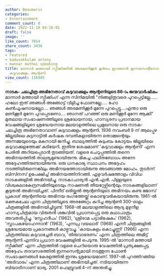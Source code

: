 ```yaml
---
author: Beaumaris
categories:
- Entertainment
comment_count: 0
date: 2022-11-10 04:16:01
draft: false
image: ''
like_count: 7854
share_count: 3436
tags:
- Featured
- kaduvakkulam antony
- mannar mathai speaking
title: മാന്നാർ മത്തായി സ്പീക്കിങ്ങിൽ അരമണിക്കൂർ മുൻപേ ഇറങ്ങാൻ ഇന്നസെന്റിനോട് പറഞ്ഞ
  കടുവാക്കുളം ആന്റണി
view_count: 116945
---
```


**നാടക- ചലച്ചിത്ര അഭിനേതാവ് കടുവാക്കുളം ആന്റണിയുടെ 86-ാം ജന്മവാർഷികം** മാന്നാര്‍ മത്തായി സ്പീക്കിംഗ് എന്ന സിനിമയിൽ "നിങ്ങളിതുവരെ പുറപ്പെട്ടില്ലേ...... ഹലോ ഇത് ഞങ്ങള്‍ അങ്ങോട്ട് വിളിച്ച ഫോണല്ലേ..... ഹോ കണ്‍ഫൂഷനായല്ലോ.... ഞങ്ങള്‍ അരമണിക്കൂര്‍ മുന്നേ പുറപ്പെട്ടു....എന്താ ഒരു മണിക്കൂര്‍ മുന്നേ പുറപ്പെടണോ.... ഞാനത് പറഞ്ഞ് ഒരു മണിക്കൂര്‍ മുന്നേ ആക്കി" മുതലായ സംഭാഷണത്തിലൂടെ ശ്രദ്ധേയനായ, ഹാസ്യരസ പ്രദാനമായ വേഷങ്ങളിലൂടെ ശ്രദ്ധേയനായ മലയാളത്തിലെ പ്രമുഖനായ ഒരു നാടക- ചലച്ചിത്ര അഭിനേതാവാണ് കടുവാക്കുളം ആന്റണി. 1936 നവംബർ 9 ന് ആലപ്പുഴ ജില്ലയിലെ കുട്ടനാട്ടിൽ കർഷക ദമ്പതികളായിരുന്ന തൊമ്മന്റെയും അന്നമ്മയുടെയും മകനായി ജനിച്ചു. ബാല്യത്തിൽ കുടുംബം കോട്ടയം ജില്ലയിലെ കടുവാക്കുളത്തേക്ക് കുടിയേറി. ഇതിനു ശേഷമാണ് 'കടുവാക്കുളം ആന്റണി' എന്ന പേരിൽ അറിയപ്പെടാൻ തുടങ്ങിയത്. വളരെ ചെറുപ്പത്തിൽ തന്നെ അഭിനയത്തിൽ താല്പര്യമുണ്ടായിരുന്നു. മികച്ച ഫലിതബോധം അന്നേ അദ്ദേഹത്തിനുണ്ടായിരുന്നു. ഒരു ധനകാര്യ സ്ഥാപനം അദ്ദേഹം നടത്തിയിരുന്നെങ്കിലും അഭിനയത്തോടായിരുന്നു അടങ്ങാത്ത മോഹം. തുടർന്ന് ബിസിനസ് ഉപേക്ഷിച്ച് അഭിനയത്തിനിറങ്ങി. ഏഴുവർഷത്തോളം വിവിധ നാടകങ്ങളിൽ അഭിനയിച്ചു. നാടകാചാര്യൻ എൻ.എൻ. പിള്ളയുടെ വിശ്വകലാകേന്ദ്രസമിതിയുടെയും നാഷണൽ തീയറ്റേഴ്സിന്റെയും നാടകങ്ങളിലാണ് കൂടുതൽ അഭിനയിച്ചത്. പിന്നീട് ഒരിയ്ക്കൽ ആന്റണിയുടെ അഭിനയം കണ്ട ജോസ് പ്രകാശ് ആന്റണിയെ അഭിനയ രംഗത്തേയ്ക്ക് കൊണ്ടുവരികയായിരുന്നു. 1961-ൽ ഭക്തകുചേല എന്ന ചിത്രത്തിലൂടെ അരങ്ങേറ്റം കുറിച്ച ആന്റണി 300-ഓളം ചിത്രങ്ങളിൽ അഭിനയിച്ചിട്ടുണ്ട്. 1968-ൽ മലയാളത്തിലെ ആദ്യ മുഴുനീള ഹാസ്യചിത്രമായ വിരുതൻ ശങ്കുവിൽ പ്രധാനപ്പെട്ട ഒരു കഥാപാത്രം അവതരിപ്പിച്ചു. 'സ്നേഹദീപം' (1962), 'ശ്രീരാമ പട്ടാഭിഷേകം' (1962), 'സ്നാപകയോഹന്നാൻ' (1963), 'പുന്നപ്ര വയലാർ' (1968) എന്നീ ചിത്രങ്ങളിൽ ശ്രദ്ധേയമായ പ്രകടനങ്ങൾ കാഴ്ചവച്ചു. 'കായംകുളം കൊച്ചുണ്ണി' (1966) എന്ന ചിത്രത്തിലെ കടുവാച്ചേരി ബാവ, 'തിരുവാഭരണം' എന്ന ചിത്രത്തിലെ അമിട്ട് ആന്റണി എന്നിവ പ്രധാന വേഷങ്ങളിൽ പെടുന്നു. 1995-ൽ 'മാന്നാർ മത്തായി സ്പീക്കിങ്' എന്ന ചിത്രത്തിൽ വളരെ ചെറിയൊരു വേഷത്തിൽ പ്രത്യക്ഷപ്പെട്ട അദ്ദേഹം തദവസരത്തിൽ ഇന്നസെന്റുമായി നടത്തുന്ന ഫോൺ സംഭാഷണങ്ങൾ കേരളത്തിൽ ഇന്നും ശ്രദ്ധേയമാണ്. 1997-ൽ പുറത്തിറങ്ങിയ 'അടിവാരം' എന്ന ചിത്രത്തിലാണ് അഭിനയിച്ചത്. നടിയായിരുന്ന ബിയാട്രീസാണ് ഭാര്യ. 2001 ഫെബ്രുവരി 4-ന് അന്തരിച്ചു.